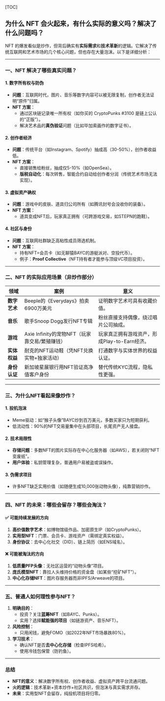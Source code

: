 [TOC]

## 为什么 NFT 会火起来，有什么实际的意义吗？解决了什么问题吗？

NFT 的爆发看似是炒作，但背后确实有**实际需求**和**技术革新**的逻辑。它解决了传统互联网和艺术市场的几个核心问题，但也存在大量泡沫。以下是详细分析：

---

### **一、NFT 解决了哪些真实问题？**
#### 1. **数字所有权与防伪**
   - **问题**：互联网时代，图片、音乐等数字内容可以被无限复制，创作者无法证明“原件”归属。
   - **NFT 方案**：
     - 通过区块链记录唯一所有权（如你买的 CryptoPunks #3100 是链上公认的“正版”）。
     - 解决艺术品的**真伪验证**问题（比如毕加索画作的数字证书）。

#### 2. **创作者经济**
   - **问题**：传统平台（如Instagram、Spotify）抽成高（30-50%），创作者收益低。
   - **NFT 方案**：
     - 直接销售给粉丝，抽成仅5-10%（如OpenSea）。
     - **版税自动化**：每次转售，智能合约自动给创作者分润（传统艺术市场无法实现）。

#### 3. **虚拟资产确权**
   - **问题**：游戏中的皮肤、道具归公司所有（如腾讯封号会没收你的装备）。
   - **NFT 方案**：
     - 道具变成NFT后，玩家真正拥有（可跨游戏交易，如STEPN的跑鞋）。

#### 4. **社区与身份**
   - **问题**：互联网社群缺乏高粘性成员筛选机制。
   - **NFT 方案**：
     - 持有NFT=会员卡（如无聊猿BAYC的游艇派对、空投代币）。
     - 例子：**Proof Collective**（NFT持有者才能参与顶级VC项目投资）。

---

### **二、NFT 的实际应用场景（非炒作部分）**
| **领域**       | **案例**                                                                 | **意义**                          |
|--------------|-------------------------------------------------------------------------|---------------------------------|
| **数字艺术**   | Beeple的《Everydays》拍卖6900万美元                                         | 证明数字艺术可具有收藏价值。               |
| **音乐**      | 歌手Snoop Dogg发行NFT专辑                                                  | 粉丝直接支持偶像，绕过唱片公司抽成。           |
| **游戏**      | Axie Infinity的宠物NFT（玩家靠交易/繁殖赚钱）                                   | 玩家真正拥有游戏资产，形成Play-to-Earn经济。 |
| **实体权益**   | 耐克的NFT运动鞋（凭NFT兑换实物+独家活动）                                        | 打通数字与实体世界的权益认证。              |
| **身份认证**   | 新加坡星展银行用NFT验证高净值客户身份                                              | 替代传统KYC流程，隐私性更强。             |

---

### **三、为什么NFT看起来像炒作？**
#### 1. **投机泡沫**
   - Meme驱动：如“猴子头像”BAYC炒到百万美元，多数买家只为短期获利。
   - 低流动性：90%的NFT交易量集中在头部项目，长尾资产无人接盘。

#### 2. **技术局限性**
   - **存储问题**：多数NFT的图片实际存在中心化服务器（如AWS），若关闭则“NFT变废纸”。
   - **用户体验**：私钥管理复杂，普通用户易被盗或误操作。

#### 3. **伪需求项目**
   - 许多NFT缺乏实用价值（如随便生成10,000张动物头像），纯靠营销炒作。

---

### **四、NFT 的未来：哪些会留存？哪些会淘汰？**
#### ✅ **可能持续发展的方向**
1. **高价值数字艺术**：如博物馆级作品、加密原生IP（如CryptoPunks）。
2. **实用型NFT**：门票、会员卡、游戏资产（需绑定真实权益）。
3. **身份协议**：去中心化社交（DID）、链上简历（如ENS域名）。

#### ❌ **可能被淘汰的方向**
1. **低质量PFP头像**：无社区运营的“动物头像”项目。
2. **庞氏模型NFT**：靠拉人头维持价格的资金盘（如某些“挖矿NFT”）。
3. **中心化存储NFT**：图片存服务器而非IPFS/Arweave的项目。

---

### **五、普通人如何理性参与NFT？**
1. **明确目的**：
   - 投资？关注**蓝筹NFT**（如BAYC、Punks）。
   - 实用？选择**赋能强的项目**（如链游资产、音乐NFT）。
2. **风险控制**：
   - 只用闲钱，避免FOMO（如2022年NFT市场暴跌80%）。
3. **学习技术**：
   - 确认NFT是否**去中心化存储**（检查IPFS哈希）。
   - 使用冷钱包保管（防钓鱼）。

---

### **总结**
- **NFT的意义**：解决数字所有权、创作者收益、虚拟资产跨平台流通问题。
- **火的逻辑**：技术革新+资本炒作+社区共识，但泡沫与真实需求并存。
- **未来**：实用型NFT会留存，纯投机项目将归零。
